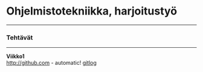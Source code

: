 # Ohjelmistotekniikka, harjoitustyö
----
### Tehtävät
----
**Viikko1** </br>
http://github.com - automatic!
[gitlog](https://github.com/EternalAzure/ot-harjoitustyo/blob/master/laskarit/viikko1/gitlog.txt)

